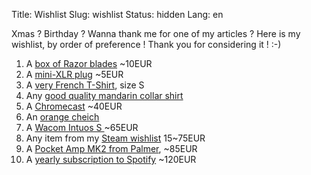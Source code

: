 Title: Wishlist
Slug: wishlist
Status: hidden
Lang: en

Xmas ? Birthday ? Wanna thank me for one of my articles ? Here is my wishlist, by order of preference ! Thank you for considering it ! :-)

1. A [box of Razor blades](https://www.amazon.fr/Astra-Lames-rasoir-double-platine/dp/B001QY8QXM/ref=sr_1_4?s=hpc&ie=UTF8&qid=1543513937&sr=1-4&keywords=lames+rasoir) ~10EUR
1. A [mini-XLR plug](https://www.thomann.de/fr/thomann_sk039_female_mini_xlr_3p.htm) ~5EUR
1. A [very French T-Shirt](https://www.ugholin.fr/832-thickbox_default/t-shirt-mariniere-homme-blanc-bleu-manches-longues.jpg), size S
1. Any [good quality mandarin collar shirt](https://duckduckgo.com/?q=chemise+col+mao&t=canonical&atb=v135-6&iax=images&ia=images)
1. A [Chromecast](https://store.google.com/product/chromecast) ~40EUR
1. An [orange cheich](https://cdn.laredoute.com/products/641by641/e/4/5/e4516b9800dfd75c306b1186434c4d32.jpg)
1. A [Wacom Intuos S ](https://www.amazon.fr/Wacom-Nouvelle-Intuos-Graphique-Compatible/dp/B079MQZM4X/ref=sr_1_5?s=computers&ie=UTF8&qid=1543516107&sr=1-5&keywords=wacom) ~65EUR
1. Any item from my [Steam wishlist](https://store.steampowered.com/wishlist/id/charlesfleche) 15~75EUR
1. A [Pocket Amp MK2 from Palmer](https://www.thomann.de/fr/palmer_pocket_amp_mk2_guitar_preamp.htm?ref=search_prv_3), ~85EUR
1. A [yearly subscription to Spotify](https://www.spotify.com) ~120EUR
